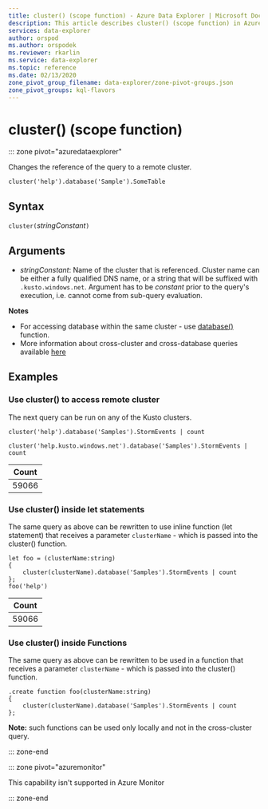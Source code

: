 ```yaml
---
title: cluster() (scope function) - Azure Data Explorer | Microsoft Docs
description: This article describes cluster() (scope function) in Azure Data Explorer.
services: data-explorer
author: orspod
ms.author: orspodek
ms.reviewer: rkarlin
ms.service: data-explorer
ms.topic: reference
ms.date: 02/13/2020
zone_pivot_group_filename: data-explorer/zone-pivot-groups.json
zone_pivot_groups: kql-flavors
---
```

# cluster() (scope function)

::: zone pivot="azuredataexplorer"

Changes the reference of the query to a remote cluster. 

```kusto
cluster('help').database('Sample').SomeTable
```

## Syntax

`cluster(`*stringConstant*`)`

## Arguments

* *stringConstant*: Name of the cluster that is referenced. Cluster name can be either 
a fully qualified DNS name, or a string that will be suffixed with `.kusto.windows.net`. Argument has to be _constant_ prior to the query's execution,
i.e. cannot come from sub-query evaluation.

**Notes**

* For accessing database within the same cluster - use [database()](databasefunction.md) function.
* More information about cross-cluster and cross-database queries available [here](cross-cluster-or-database-queries.md)  

## Examples

### Use cluster() to access remote cluster 

The next query can be run on any of the Kusto clusters.

```kusto
cluster('help').database('Samples').StormEvents | count

cluster('help.kusto.windows.net').database('Samples').StormEvents | count  
```

|Count|
|---|
|59066|

### Use cluster() inside let statements 

The same query as above can be rewritten to use inline function (let statement) that 
receives a parameter `clusterName` - which is passed into the cluster() function.

```kusto
let foo = (clusterName:string)
{
    cluster(clusterName).database('Samples').StormEvents | count
};
foo('help')
```

|Count|
|---|
|59066|

### Use cluster() inside Functions 

The same query as above can be rewritten to be used in a function that 
receives a parameter `clusterName` - which is passed into the cluster() function.

```kusto
.create function foo(clusterName:string)
{
    cluster(clusterName).database('Samples').StormEvents | count
};
```

**Note:** such functions can be used only locally and not in the cross-cluster query.

::: zone-end

::: zone pivot="azuremonitor"

This capability isn't supported in Azure Monitor

::: zone-end
